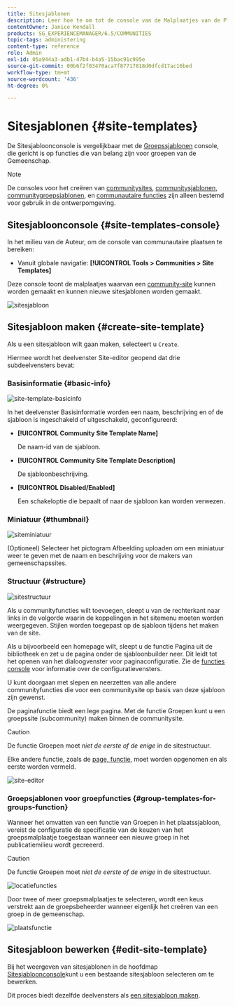 ```yaml
---
title: Sitesjablonen
description: Leer hoe te om tot de console van de Malplaatjes van de Plaats toegang te hebben om een communautaire plaats tot stand te brengen.
contentOwner: Janice Kendall
products: SG_EXPERIENCEMANAGER/6.5/COMMUNITIES
topic-tags: administering
content-type: reference
role: Admin
exl-id: 05a944a3-adb1-47b4-b4a5-15bac91c995e
source-git-commit: 00b6f2f03470aca7f87717818d0dfcd17ac16bed
workflow-type: tm+mt
source-wordcount: '436'
ht-degree: 0%

---
```


# Sitesjablonen {#site-templates}

De Sitesjabloonconsole is vergelijkbaar met de [Groepssjablonen](tools-groups.md) console, die gericht is op functies die van belang zijn voor groepen van de Gemeenschap.

>[!NOTE]
>
>De consoles voor het creëren van [communitysites](sites-console.md), [communitysjablonen](sites.md), [communitygroepsjablonen](tools-groups.md), en [communautaire functies](functions.md) zijn alleen bestemd voor gebruik in de ontwerpomgeving.

## Sitesjabloonconsole {#site-templates-console}

In het milieu van de Auteur, om de console van communautaire plaatsen te bereiken:

* Vanuit globale navigatie: **[!UICONTROL Tools > Communities > Site Templates]**

Deze console toont de malplaatjes waarvan een [community-site](sites-console.md) kunnen worden gemaakt en kunnen nieuwe sitesjablonen worden gemaakt.

![sitesjabloon](assets/site-template.png)

## Sitesjabloon maken {#create-site-template}

Als u een sitesjabloon wilt gaan maken, selecteert u `Create`.

Hiermee wordt het deelvenster Site-editor geopend dat drie subdeelvensters bevat:

### Basisinformatie {#basic-info}

![site-template-basicinfo](assets/site-template-basicinfo.png)

In het deelvenster Basisinformatie worden een naam, beschrijving en of de sjabloon is ingeschakeld of uitgeschakeld, geconfigureerd:

* **[!UICONTROL Community Site Template Name]**

  De naam-id van de sjabloon.

* **[!UICONTROL Community Site Template Description]**

  De sjabloonbeschrijving.

* **[!UICONTROL Disabled/Enabled]**

  Een schakeloptie die bepaalt of naar de sjabloon kan worden verwezen.

### Miniatuur {#thumbnail}

![siteminiatuur](assets/site-thumbnail.png)

(Optioneel) Selecteer het pictogram Afbeelding uploaden om een miniatuur weer te geven met de naam en beschrijving voor de makers van gemeenschapssites.

### Structuur {#structure}

![sitestructuur](assets/site-structure.png)

Als u communityfuncties wilt toevoegen, sleept u van de rechterkant naar links in de volgorde waarin de koppelingen in het sitemenu moeten worden weergegeven. Stijlen worden toegepast op de sjabloon tijdens het maken van de site.

Als u bijvoorbeeld een homepage wilt, sleept u de functie Pagina uit de bibliotheek en zet u de pagina onder de sjabloonbuilder neer. Dit leidt tot het openen van het dialoogvenster voor paginaconfiguratie. Zie de [functies console](functions.md) voor informatie over de configuratievensters.

U kunt doorgaan met slepen en neerzetten van alle andere communityfuncties die voor een communitysite op basis van deze sjabloon zijn gewenst.

De paginafunctie biedt een lege pagina. Met de functie Groepen kunt u een groepssite (subcommunity) maken binnen de communitysite.

>[!CAUTION]
>
>De functie Groepen moet *niet de eerste of de enige* in de sitestructuur.
>
>Elke andere functie, zoals de [page, functie](functions.md#page-function), moet worden opgenomen en als eerste worden vermeld.

![site-editor](assets/site-editor.png)

### Groepsjablonen voor groepfuncties {#group-templates-for-groups-function}

Wanneer het omvatten van een functie van Groepen in het plaatssjabloon, vereist de configuratie de specificatie van de keuzen van het groepsmalplaatje toegestaan wanneer een nieuwe groep in het publicatiemilieu wordt gecreeerd.

>[!CAUTION]
>
>De functie Groepen moet *niet de eerste of de enige* in de sitestructuur.

![locatiefuncties](assets/site-functions.png)

Door twee of meer groepsmalplaatjes te selecteren, wordt een keus verstrekt aan de groepsbeheerder wanneer eigenlijk het creëren van een groep in de gemeenschap.

![plaatsfunctie](assets/site-functions1.png)

## Sitesjabloon bewerken {#edit-site-template}

Bij het weergeven van sitesjablonen in de hoofdmap [Sitesjabloonconsole](#site-templates-console)kunt u een bestaande sitesjabloon selecteren om te bewerken.

Dit proces biedt dezelfde deelvensters als [een sitesjabloon maken](#create-site-template).

